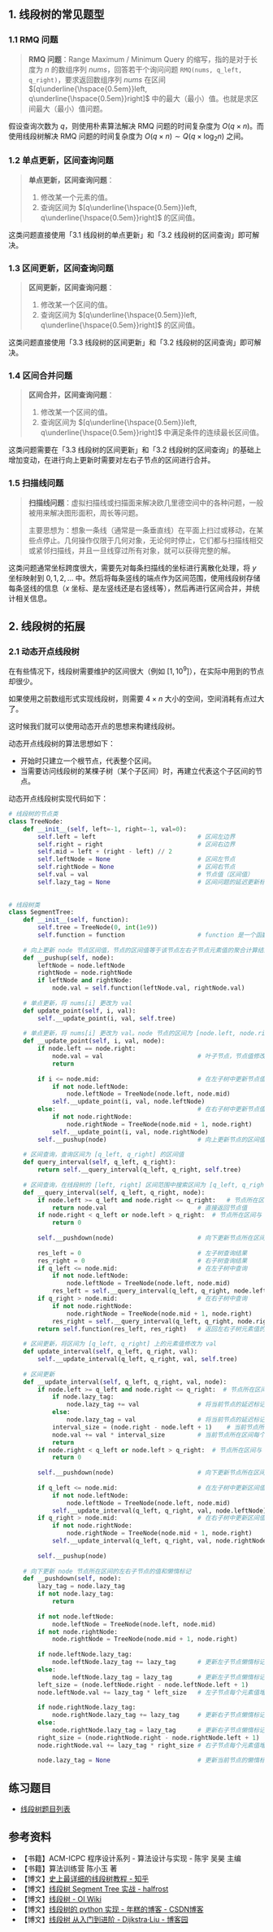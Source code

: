 ## 1. 线段树的常见题型

### 1.1 RMQ 问题

> **RMQ 问题**：Range Maximum / Minimum Query 的缩写，指的是对于长度为 $n$ 的数组序列 $nums$，回答若干个询问问题 `RMQ(nums, q_left, q_right)`，要求返回数组序列 $nums$ 在区间 $[q\underline{\hspace{0.5em}}left, q\underline{\hspace{0.5em}}right]$ 中的最大（最小）值。也就是求区间最大（最小）值问题。

假设查询次数为 $q$，则使用朴素算法解决 RMQ 问题的时间复杂度为 $O(q \times n)$。而使用线段树解决 RMQ 问题的时间复杂度为 $O(q \times n) \sim Q(q \times \log_2n)$ 之间。

### 1.2 单点更新，区间查询问题

> **单点更新，区间查询问题**：
>
> 1. 修改某一个元素的值。
> 2. 查询区间为 $[q\underline{\hspace{0.5em}}left, q\underline{\hspace{0.5em}}right]$ 的区间值。

这类问题直接使用「3.1 线段树的单点更新」和「3.2 线段树的区间查询」即可解决。

### 1.3 区间更新，区间查询问题

> **区间更新，区间查询问题**：
>
> 1. 修改某一个区间的值。
> 2. 查询区间为 $[q\underline{\hspace{0.5em}}left, q\underline{\hspace{0.5em}}right]$ 的区间值。

这类问题直接使用「3.3 线段树的区间更新」和「3.2 线段树的区间查询」即可解决。

### 1.4 区间合并问题

> **区间合并，区间查询问题**：
>
> 1. 修改某一个区间的值。
> 2. 查询区间为 $[q\underline{\hspace{0.5em}}left, q\underline{\hspace{0.5em}}right]$ 中满足条件的连续最长区间值。

这类问题需要在「3.3 线段树的区间更新」和「3.2 线段树的区间查询」的基础上增加变动，在进行向上更新时需要对左右子节点的区间进行合并。

### 1.5 扫描线问题

> **扫描线问题**：虚拟扫描线或扫描面来解决欧几里德空间中的各种问题，一般被用来解决图形面积，周长等问题。
>
> 主要思想为：想象一条线（通常是一条垂直线）在平面上扫过或移动，在某些点停止。几何操作仅限于几何对象，无论何时停止，它们都与扫描线相交或紧邻扫描线，并且一旦线穿过所有对象，就可以获得完整的解。

这类问题通常坐标跨度很大，需要先对每条扫描线的坐标进行离散化处理，将 $y$ 坐标映射到 $0, 1, 2, ...$ 中。然后将每条竖线的端点作为区间范围，使用线段树存储每条竖线的信息（$x$ 坐标、是左竖线还是右竖线等），然后再进行区间合并，并统计相关信息。

## 2. 线段树的拓展

### 2.1 动态开点线段树

在有些情况下，线段树需要维护的区间很大（例如 $[1, 10^9]$），在实际中用到的节点却很少。

如果使用之前数组形式实现线段树，则需要 $4 \times n$ 大小的空间，空间消耗有点过大了。

这时候我们就可以使用动态开点的思想来构建线段树。

动态开点线段树的算法思想如下：

- 开始时只建立一个根节点，代表整个区间。
- 当需要访问线段树的某棵子树（某个子区间）时，再建立代表这个子区间的节点。

动态开点线段树实现代码如下：

```python
# 线段树的节点类
class TreeNode:
    def __init__(self, left=-1, right=-1, val=0):
        self.left = left                            # 区间左边界
        self.right = right                          # 区间右边界
        self.mid = left + (right - left) // 2
        self.leftNode = None                        # 区间左节点
        self.rightNode = None                       # 区间右节点
        self.val = val                              # 节点值（区间值）
        self.lazy_tag = None                        # 区间问题的延迟更新标记
        
        
# 线段树类
class SegmentTree:
    def __init__(self, function):
        self.tree = TreeNode(0, int(1e9))
        self.function = function                    # function 是一个函数，左右区间的聚合方法
            
    # 向上更新 node 节点区间值，节点的区间值等于该节点左右子节点元素值的聚合计算结果
    def __pushup(self, node):
        leftNode = node.leftNode
        rightNode = node.rightNode
        if leftNode and rightNode:
            node.val = self.function(leftNode.val, rightNode.val)
            
    # 单点更新，将 nums[i] 更改为 val
    def update_point(self, i, val):
        self.__update_point(i, val, self.tree)
        
    # 单点更新，将 nums[i] 更改为 val。node 节点的区间为 [node.left, node.right]
    def __update_point(self, i, val, node):
        if node.left == node.right:
            node.val = val                          # 叶子节点，节点值修改为 val
            return
        
        if i <= node.mid:                           # 在左子树中更新节点值
            if not node.leftNode:
                node.leftNode = TreeNode(node.left, node.mid)
            self.__update_point(i, val, node.leftNode)
        else:                                       # 在右子树中更新节点值
            if not node.rightNode:
                node.rightNode = TreeNode(node.mid + 1, node.right)
            self.__update_point(i, val, node.rightNode)
        self.__pushup(node)                         # 向上更新节点的区间值
        
    # 区间查询，查询区间为 [q_left, q_right] 的区间值
    def query_interval(self, q_left, q_right):
        return self.__query_interval(q_left, q_right, self.tree)
    
    # 区间查询，在线段树的 [left, right] 区间范围中搜索区间为 [q_left, q_right] 的区间值
    def __query_interval(self, q_left, q_right, node):
        if node.left >= q_left and node.right <= q_right:   # 节点所在区间被 [q_left, q_right] 所覆盖
            return node.val                         # 直接返回节点值
        if node.right < q_left or node.left > q_right:  # 节点所在区间与 [q_left, q_right] 无关
            return 0
                                  
        self.__pushdown(node)                       # 向下更新节点所在区间的左右子节点的值和懒惰标记
        
        res_left = 0                                # 左子树查询结果
        res_right = 0                               # 右子树查询结果
        if q_left <= node.mid:                      # 在左子树中查询
            if not node.leftNode:
                node.leftNode = TreeNode(node.left, node.mid)
            res_left = self.__query_interval(q_left, q_right, node.leftNode)
        if q_right > node.mid:                      # 在右子树中查询
            if not node.rightNode:
                node.rightNode = TreeNode(node.mid + 1, node.right)
            res_right = self.__query_interval(q_left, q_right, node.rightNode)
        return self.function(res_left, res_right)   # 返回左右子树元素值的聚合计算结果
    
    # 区间更新，将区间为 [q_left, q_right] 上的元素值修改为 val
    def update_interval(self, q_left, q_right, val):
        self.__update_interval(q_left, q_right, val, self.tree)
        
    # 区间更新
    def __update_interval(self, q_left, q_right, val, node):
        if node.left >= q_left and node.right <= q_right:  # 节点所在区间被 [q_left, q_right] 所覆盖
            if node.lazy_tag:
                node.lazy_tag += val                # 将当前节点的延迟标记增加 val
            else:
                node.lazy_tag = val                 # 将当前节点的延迟标记增加 val
            interval_size = (node.right - node.left + 1)    # 当前节点所在区间大小
            node.val += val * interval_size         # 当前节点所在区间每个元素值增加 val
            return
        if node.right < q_left or node.left > q_right:  # 节点所在区间与 [q_left, q_right] 无关
            return 0
    
        self.__pushdown(node)                       # 向下更新节点所在区间的左右子节点的值和懒惰标记
    
        if q_left <= node.mid:                      # 在左子树中更新区间值
            if not node.leftNode:
                node.leftNode = TreeNode(node.left, node.mid)
            self.__update_interval(q_left, q_right, val, node.leftNode)
        if q_right > node.mid:                      # 在右子树中更新区间值
            if not node.rightNode:
                node.rightNode = TreeNode(node.mid + 1, node.right)
            self.__update_interval(q_left, q_right, val, node.rightNode)
            
        self.__pushup(node)
    
    # 向下更新 node 节点所在区间的左右子节点的值和懒惰标记
    def __pushdown(self, node):
        lazy_tag = node.lazy_tag
        if not node.lazy_tag:
            return
        
        if not node.leftNode:
            node.leftNode = TreeNode(node.left, node.mid)
        if not node.rightNode:
            node.rightNode = TreeNode(node.mid + 1, node.right)
            
        if node.leftNode.lazy_tag:
            node.leftNode.lazy_tag += lazy_tag      # 更新左子节点懒惰标记
        else:
            node.leftNode.lazy_tag = lazy_tag       # 更新左子节点懒惰标记
        left_size = (node.leftNode.right - node.leftNode.left + 1)
        node.leftNode.val += lazy_tag * left_size   # 左子节点每个元素值增加 lazy_tag
        
        if node.rightNode.lazy_tag:
            node.rightNode.lazy_tag += lazy_tag     # 更新右子节点懒惰标记
        else:
            node.rightNode.lazy_tag = lazy_tag      # 更新右子节点懒惰标记
        right_size = (node.rightNode.right - node.rightNode.left + 1)
        node.rightNode.val += lazy_tag * right_size # 右子节点每个元素值增加 lazy_tag
        
        node.lazy_tag = None                        # 更新当前节点的懒惰标记
```

## 练习题目

- [线段树题目列表](https://github.com/itcharge/AlgoNote/blob/main/docs/00_preface/00_06_categories_list.md#%E7%BA%BF%E6%AE%B5%E6%A0%91%E9%A2%98%E7%9B%AE)

## 参考资料

- 【书籍】ACM-ICPC 程序设计系列 - 算法设计与实现 - 陈宇 吴昊 主编
- 【书籍】算法训练营 陈小玉 著
- 【博文】[史上最详细的线段树教程 - 知乎](https://zhuanlan.zhihu.com/p/34150142)
- 【博文】[线段树 Segment Tree 实战 - halfrost](https://halfrost.com/segment_tree/)
- 【博文】[线段树 - OI Wiki](https://oi-wiki.org/ds/seg/)
- 【博文】[线段树的 python 实现 - 年糕的博客 - CSDN博客](https://blog.csdn.net/qq_33935895/article/details/102806357)
- 【博文】[线段树 从入门到进阶 - Dijkstra·Liu - 博客园](https://www.cnblogs.com/dijkstra2003/p/9676729.html)

